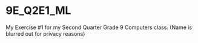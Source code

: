 # 9E_Q2E1_ML
My Exercise #1 for my Second Quarter Grade 9 Computers class. (Name is blurred out for privacy reasons)
